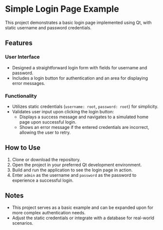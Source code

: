 # Simple Login Page Example

This project demonstrates a basic login page implemented using Qt, with static username and password credentials.

## Features

### User Interface

- Designed a straightforward login form with fields for username and password.
- Includes a login button for authentication and an area for displaying error messages.

### Functionality

- Utilizes static credentials (`username: root`, `password: root`) for simplicity.
- Validates user input upon clicking the login button:
  - Displays a success message and navigates to a simulated home page upon successful login.
  - Shows an error message if the entered credentials are incorrect, allowing the user to retry.

## How to Use

1. Clone or download the repository.
2. Open the project in your preferred Qt development environment.
3. Build and run the application to see the login page in action.
4. Enter `admin` as the username and `password` as the password to experience a successful login.

## Notes

- This project serves as a basic example and can be expanded upon for more complex authentication needs.
- Adjust the static credentials or integrate with a database for real-world scenarios.
